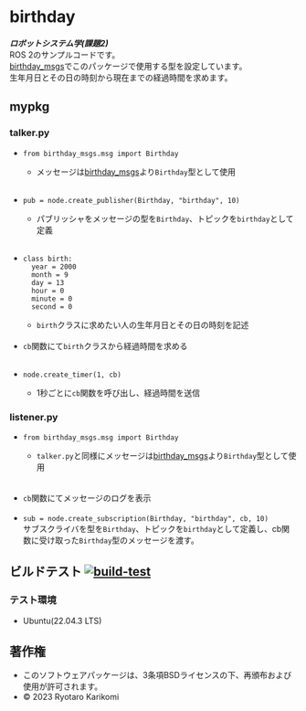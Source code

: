 # birthday
***ロボットシステム学(課題2)***  
ROS 2のサンプルコードです。  
[birthday_msgs](https://github.com/ryotarokarikomi/birthday_msgs.git)でこのパッケージで使用する型を設定しています。  
生年月日とその日の時刻から現在までの経過時間を求めます。


## mypkg

### talker.py
* ```
  from birthday_msgs.msg import Birthday
  ```  
  * メッセージは[birthday_msgs](https://github.com/ryotarokarikomi/birthday_msgs.git)より`Birthday`型として使用
<br><br>
* ```
  pub = node.create_publisher(Birthday, "birthday", 10)
  ```  
  * パブリッシャをメッセージの型を`Birthday`、トピックを`birthday`として定義
<br><br>
* ```
  class birth:
    year = 2000
    month = 9
    day = 13
    hour = 0
    minute = 0
    second = 0
  ```
  * `birth`クラスに求めたい人の生年月日とその日の時刻を記述
<br><br>
* `cb`関数にて`birth`クラスから経過時間を求める
<br><br>
* ```
  node.create_timer(1, cb)
  ```  
  * 1秒ごとに`cb`関数を呼び出し、経過時間を送信

### listener.py
* ```
  from birthday_msgs.msg import Birthday
  ```  
  * `talker.py`と同様にメッセージは[birthday_msgs](https://github.com/ryotarokarikomi/birthday_msgs.git)より`Birthday`型として使用  
<br><br>
* `cb`関数にてメッセージのログを表示
<br><br>
* `sub = node.create_subscription(Birthday, "birthday", cb, 10)`  
  サブスクライバを型を`Birthday`、トピックを`birthday`として定義し、cb関数に受け取った`Birthday`型のメッセージを渡す。 


## ビルドテスト [![build-test](https://github.com/ryotarokarikomi/birthday/actions/workflows/test.yaml/badge.svg)](https://github.com/ryotarokarikomi/birthday/actions/workflows/test.yaml)

### テスト環境
* Ubuntu(22.04.3 LTS)


## 著作権
* このソフトウェアパッケージは、3条項BSDライセンスの下、再頒布および使用が許可されます。
* © 2023 Ryotaro Karikomi
